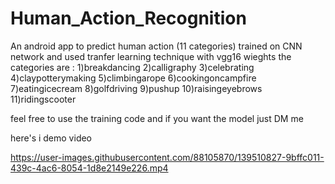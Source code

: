 # Human_Action_Recognition
An android app to predict human action (11 categories) trained on CNN network and used tranfer learning technique with vgg16 wieghts the categories are :
1)breakdancing
2)calligraphy
3)celebrating
4)claypotterymaking
5)climbingarope
6)cookingoncampfire
7)eatingicecream
8)golfdriving
9)pushup
10)raisingeyebrows
11)ridingscooter

feel free to use the training code and if you want the model just DM me 

here's i demo video 

https://user-images.githubusercontent.com/88105870/139510827-9bffc011-439c-4ac6-8054-1d8e2149e226.mp4

